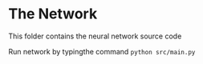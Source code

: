 # The Network

This folder contains the neural network source code

Run network by typingthe command `python src/main.py`